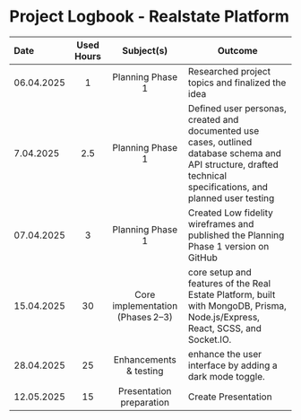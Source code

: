  # Project Logbook - Realstate  Platform

  | Date       | Used Hours | Subject(s)                                     | Outcome                                  |
  | :---  |     :---:      |     :---:      |---------------------|
  | 06.04.2025 | 1        | Planning Phase 1                              | Researched project topics and finalized the idea      |
  | 7.04.2025 | 2.5          | Planning Phase 1                              | Defined user personas, created and documented use cases, outlined database schema and API structure, drafted technical specifications, and planned user testing                 |
  | 07.04.2025 | 3          | Planning Phase 1                              | Created Low fidelity wireframes and published the Planning Phase 1 version on GitHub      |
   | 15.04.2025 | 30          | Core implementation (Phases 2–3)                             |  core setup and features of the Real Estate Platform, built with MongoDB, Prisma, Node.js/Express, React, SCSS, and Socket.IO.    |
   | 28.04.2025 | 25         | Enhancements & testing                            |  enhance the user interface by adding a dark mode toggle.      |
   | 12.05.2025 | 15         | Presentation preparation                             | Create Presentation    |